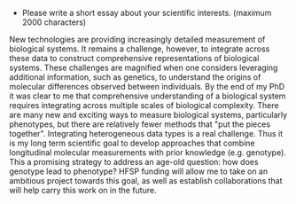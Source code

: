 * Please write a short essay about your scientific interests. (maximum 2000 characters)

New technologies are providing increasingly detailed measurement of biological systems. It remains a challenge, however, to integrate across these data to construct comprehensive representations of biological systems. These challenges are magnified when one considers leveraging additional information, such as genetics, to understand the origins of molecular differences observed between individuals. By the end of my PhD it was clear to me that comprehensive understanding of a biological system requires integrating across multiple scales of biological complexity. There are many new and exciting ways to measure biological systems, particularly phenotypes, but there are relatively fewer methods that "put the pieces together". Integrating heterogeneous data types is a real challenge. Thus it is my long term scientific goal to develop approaches that combine longitudinal molecular measurements with prior knowledge (e.g. genotype). This a promising strategy to address an age-old question: how does genotype lead to phenotype? HFSP funding will allow me to take on an ambitious project towards this goal, as well as establish collaborations that will help carry this work on in the future.
